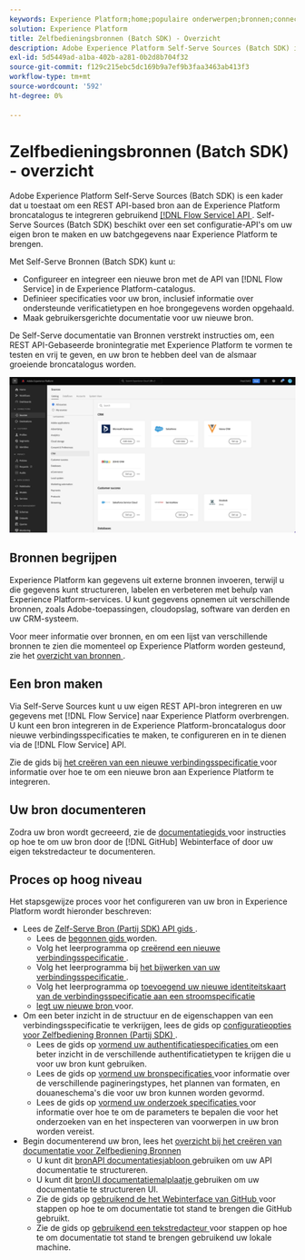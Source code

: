 ```yaml
---
keywords: Experience Platform;home;populaire onderwerpen;bronnen;connectors;bronconnectors;bronnen sdk;sdk;SDK
solution: Experience Platform
title: Zelfbedieningsbronnen (Batch SDK) - Overzicht
description: Adobe Experience Platform Self-Serve Sources (Batch SDK) is een set configuratie-API's waarmee u een REST API-bron kunt integreren met behulp van de Flow Service API om uw gegevens naar Experience Platform te brengen.
exl-id: 5d5449ad-a1ba-402b-a281-0b2d8b704f32
source-git-commit: f129c215ebc5dc169b9a7ef9b3faa3463ab413f3
workflow-type: tm+mt
source-wordcount: '592'
ht-degree: 0%

---
```


# Zelfbedieningsbronnen (Batch SDK) - overzicht

Adobe Experience Platform Self-Serve Sources (Batch SDK) is een kader dat u toestaat om een REST API-based bron aan de Experience Platform broncatalogus te integreren gebruikend [[!DNL Flow Service]  API ](https://www.adobe.io/experience-platform-apis/references/flow-service/). Self-Serve Sources (Batch SDK) beschikt over een set configuratie-API&#39;s om uw eigen bron te maken en uw batchgegevens naar Experience Platform te brengen.

Met Self-Serve Bronnen (Batch SDK) kunt u:

* Configureer en integreer een nieuwe bron met de API van [!DNL Flow Service] in de Experience Platform-catalogus.
* Definieer specificaties voor uw bron, inclusief informatie over ondersteunde verificatietypen en hoe brongegevens worden opgehaald.
* Maak gebruikersgerichte documentatie voor uw nieuwe bron.

De Self-Serve documentatie van Bronnen verstrekt instructies om, een REST API-Gebaseerde bronintegratie met Experience Platform te vormen te testen en vrij te geven, en uw bron te hebben deel van de alsmaar groeiende broncatalogus worden.

![ catalogus ](./assets/catalog.png)

## Bronnen begrijpen

Experience Platform kan gegevens uit externe bronnen invoeren, terwijl u die gegevens kunt structureren, labelen en verbeteren met behulp van Experience Platform-services. U kunt gegevens opnemen uit verschillende bronnen, zoals Adobe-toepassingen, cloudopslag, software van derden en uw CRM-systeem.

Voor meer informatie over bronnen, en om een lijst van verschillende bronnen te zien die momenteel op Experience Platform worden gesteund, zie het [ overzicht van bronnen ](../home.md).

## Een bron maken

Via Self-Serve Sources kunt u uw eigen REST API-bron integreren en uw gegevens met [!DNL Flow Service] naar Experience Platform overbrengen. U kunt een bron integreren in de Experience Platform-broncatalogus door nieuwe verbindingsspecificaties te maken, te configureren en in te dienen via de [!DNL Flow Service] API.

Zie de gids bij [ het creëren van een nieuwe verbindingsspecificatie ](./api/api-overview.md) voor informatie over hoe te om een nieuwe bron aan Experience Platform te integreren.

## Uw bron documenteren

Zodra uw bron wordt gecreeerd, zie de [ documentatiegids ](./documentation/doc-overview.md) voor instructies op hoe te om uw bron door de [!DNL GitHub] Webinterface of door uw eigen tekstredacteur te documenteren.

## Proces op hoog niveau

Het stapsgewijze proces voor het configureren van uw bron in Experience Platform wordt hieronder beschreven:

* Lees de [ Zelf-Serve Bron (Partij SDK) API gids ](./api/api-overview.md).
   * Lees de [ begonnen gids ](./api/getting-started.md) worden.
   * Volg het leerprogramma op [ creërend een nieuwe verbindingsspecificatie ](./api/create.md).
   * Volg het leerprogramma bij [ het bijwerken van uw verbindingsspecificatie ](./api/update-connection-specs.md).
   * Volg het leerprogramma op [ toevoegend uw nieuwe identiteitskaart van de verbindingsspecificatie aan een stroomspecificatie ](./api/update-flow-specs.md)
   * [ legt uw nieuwe bron ](./api/submit.md) voor.
* Om een beter inzicht in de structuur en de eigenschappen van een verbindingsspecificatie te verkrijgen, lees de gids op [ configuratieopties voor Zelfbediening Bronnen (Partij SDK) ](./config/config.md).
   * Lees de gids op [ vormend uw authentificatiespecificaties ](./config/authspec.md) om een beter inzicht in de verschillende authentificatietypen te krijgen die u voor uw bron kunt gebruiken.
   * Lees de gids op [ vormend uw bronspecificaties ](./config/sourcespec.md) voor informatie over de verschillende pagineringstypes, het plannen van formaten, en douaneschema&#39;s die voor uw bron kunnen worden gevormd.
   * Lees de gids op [ vormend uw onderzoek specificaties ](./config/explorespec.md) voor informatie over hoe te om de parameters te bepalen die voor het onderzoeken van en het inspecteren van voorwerpen in uw bron worden vereist.
* Begin documenterend uw bron, lees het [ overzicht bij het creëren van documentatie voor Zelfbediening Bronnen ](./documentation/doc-overview.md)
   * U kunt dit [ bronAPI documentatiesjabloon ](./documentation/template.md) gebruiken om uw API documentatie te structureren.
   * U kunt dit [ bronUI documentatiemalplaatje ](./documentation/ui-template.md) gebruiken om uw documentatie te structureren UI.
   * Zie de gids op [ gebruikend de het Webinterface van GitHub ](./documentation/github.md) voor stappen op hoe te om documentatie tot stand te brengen die GitHub gebruikt.
   * Zie de gids op [ gebruikend een tekstredacteur ](./documentation/text-editor.md) voor stappen op hoe te om documentatie tot stand te brengen gebruikend uw lokale machine.
